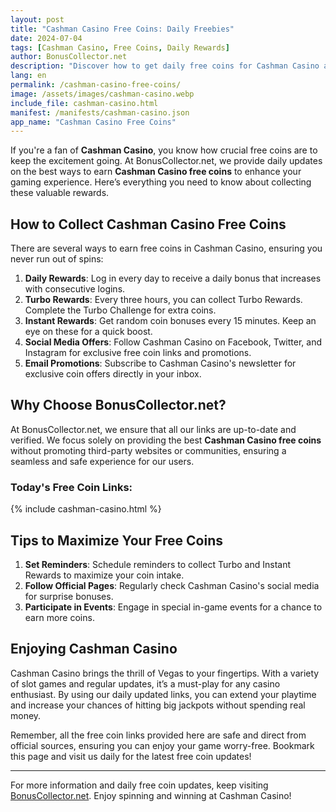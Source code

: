 ```yaml
---
layout: post
title: "Cashman Casino Free Coins: Daily Freebies"
date: 2024-07-04
tags: [Cashman Casino, Free Coins, Daily Rewards]
author: BonusCollector.net
description: "Discover how to get daily free coins for Cashman Casino and maximize your gaming experience with our up-to-date links and tips."
lang: en
permalink: /cashman-casino-free-coins/
image: /assets/images/cashman-casino.webp
include_file: cashman-casino.html
manifest: /manifests/cashman-casino.json
app_name: "Cashman Casino Free Coins"
---
```


If you're a fan of **Cashman Casino**, you know how crucial free coins are to keep the excitement going. At BonusCollector.net, we provide daily updates on the best ways to earn **Cashman Casino free coins** to enhance your gaming experience. Here’s everything you need to know about collecting these valuable rewards.

## How to Collect Cashman Casino Free Coins

There are several ways to earn free coins in Cashman Casino, ensuring you never run out of spins:

1. **Daily Rewards**: Log in every day to receive a daily bonus that increases with consecutive logins.
2. **Turbo Rewards**: Every three hours, you can collect Turbo Rewards. Complete the Turbo Challenge for extra coins.
3. **Instant Rewards**: Get random coin bonuses every 15 minutes. Keep an eye on these for a quick boost.
4. **Social Media Offers**: Follow Cashman Casino on Facebook, Twitter, and Instagram for exclusive free coin links and promotions.
5. **Email Promotions**: Subscribe to Cashman Casino's newsletter for exclusive coin offers directly in your inbox.

## Why Choose BonusCollector.net?

At BonusCollector.net, we ensure that all our links are up-to-date and verified. We focus solely on providing the best **Cashman Casino free coins** without promoting third-party websites or communities, ensuring a seamless and safe experience for our users.

### Today's Free Coin Links:

{% include cashman-casino.html %}

## Tips to Maximize Your Free Coins

1. **Set Reminders**: Schedule reminders to collect Turbo and Instant Rewards to maximize your coin intake.
2. **Follow Official Pages**: Regularly check Cashman Casino's social media for surprise bonuses.
3. **Participate in Events**: Engage in special in-game events for a chance to earn more coins.

## Enjoying Cashman Casino

Cashman Casino brings the thrill of Vegas to your fingertips. With a variety of slot games and regular updates, it’s a must-play for any casino enthusiast. By using our daily updated links, you can extend your playtime and increase your chances of hitting big jackpots without spending real money.

Remember, all the free coin links provided here are safe and direct from official sources, ensuring you can enjoy your game worry-free. Bookmark this page and visit us daily for the latest free coin updates!

---

For more information and daily free coin updates, keep visiting [BonusCollector.net](https://bonuscollector.net). Enjoy spinning and winning at Cashman Casino!